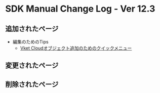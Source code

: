# SDK Manual Change Log - Ver 12.3

## 追加されたページ

- 編集のためのTips
  - [Vket Cloudオブジェクト追加のためのクイックメニュー](https://vrhikky.github.io/VketCloudSDK_Documents/12.3/ja/WorldEditingTips/QuickMenu.html)

## 変更されたページ

## 削除されたページ
